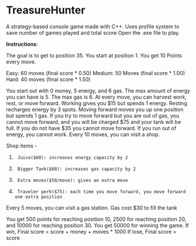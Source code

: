 # TreasureHunter
A strategy-based console game made with C++.
Uses profile system to save number of games played and total score
Open the .exe file to play.

**Instructions**:

The goal is to get to position 35. You start at position 1. You get 10 Points every move.

Easy: 60 moves (final score * 0.50)
Medium: 50 Moves (final score * 1.00)
Hard: 40 moves (final score * 1.50)

You start out with 0 money, 5 energy, and 6 gas. The max amount of energy you can have is 5. The max gas is 6.
At every move, you can harvest work, rest, or move forward. Working gives you $15 but spends 1 energy.
Resting recharges energy by 3 spots. Moving forward moves you up one position but spends 1 gas.
If you try to move forward but you are out of gas, you cannot move forward, and you will be charged
$75 and your tank will be full.
If you do not have $35 you cannot move forward. If you run out of energy, you cannot work.
Every 10 moves, you can visit a shop.

Shop items -
1.      Juice($60): increases energy capacity by 2
2.      Bigger Tank($60): increases gas capacity by 2
3.      Extra moves($50/move): gives an extra move
4.      Traveler perk($75): each time you move forward, you move forward one extra position

Every 5 moves, you can visit a gas station. Gas cost $30 to fill the tank

You get 500 points for reaching position 10, 2500 for reaching position 20, and 10000 for reaching position 30.
You get 50000 for winning the game.
If win, Final score = score + money + moves * 1000
If lose, Final score = score